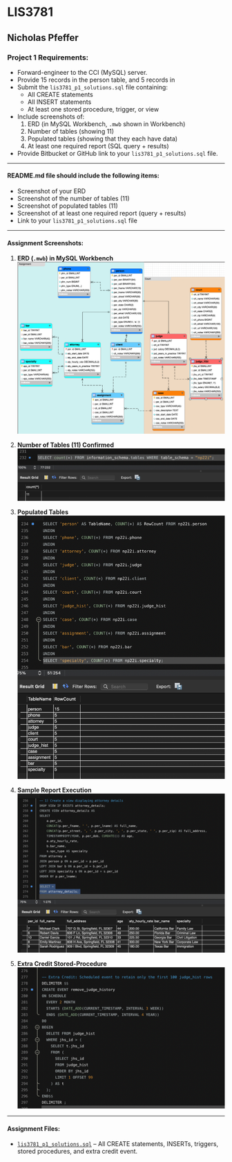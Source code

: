 # LIS3781

## Nicholas Pfeffer

### Project 1 Requirements:

* Forward-engineer to the CCI (MySQL) server.
* Provide 15 records in the person table, and 5 records in 
* Submit the `lis3781_p1_solutions.sql` file containing:
  - All CREATE statements
  - All INSERT statements
  - At least one stored procedure, trigger, or view
* Include screenshots of:
  1. ERD (in MySQL Workbench, `.mwb` shown in Workbench)
  2. Number of tables (showing 11)
  3. Populated tables (showing that they each have data)
  4. At least one required report (SQL query + results)
* Provide Bitbucket or GitHub link to your `lis3781_p1_solutions.sql` file.

---

#### README.md file should include the following items:

* Screenshot of your ERD
* Screenshot of the number of tables (11)
* Screenshot of populated tables (11)
* Screenshot of at least one required report (query + results)
* Link to your `lis3781_p1_solutions.sql` file

---

#### Assignment Screenshots:

1. **ERD (`.mwb`) in MySQL Workbench**  
   ![p1_erd.png](./img/p1_erd.png)

2. **Number of Tables (11) Confirmed**  
   ![p1_tables.png](./img/p1_table_count.png)

3. **Populated Tables**  
   ![p1_populated.png](./img/p1_populated_tables.png)

4. **Sample Report Execution**  
   ![p1_report.png](./img/p1_view.png)

5. **Extra Credit Stored-Procedure**  
   ![p1_stored_procedure.png](./img/p1_sp.png)

---

#### Assignment Files:

* [`lis3781_p1_solutions.sql`](./lis3781_p1_solutions.sql) – All CREATE statements, INSERTs, triggers, stored procedures, and extra credit event.

